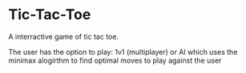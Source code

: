 # Tic-Tac-Toe

A interractive game of tic tac toe. 

The user has the option to play:
1v1 (multiplayer) 
        or 
AI which uses the minimax alogirthm to find optimal moves to play against the user

                       

